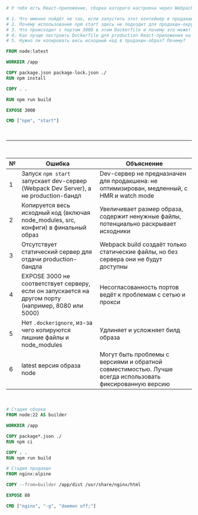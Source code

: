 &nbsp;
&nbsp;
&nbsp;

```dockerfile
# У тебя есть React-приложение, сборка которого настроена через Webpack (npm run build создаёт папку dist/ с финальным # бандлом).

# 1. Что именно пойдёт не так, если запустить этот контейнер в продакшене?
# 2. Почему использование npm start здесь не подходит для продакшн-окружения?
# 3. Что происходит с портом 3000 в этом Dockerfile и почему это может вызвать проблемы?
# 4. Как лучше построить Dockerfile для production React-приложения на Webpack?
# 5. Нужно ли копировать весь исходный код в продакшн-образ? Почему?

FROM node:latest

WORKDIR /app

COPY package.json package-lock.json ./
RUN npm install

COPY . .

RUN npm run build

EXPOSE 3000

CMD ["npm", "start"]
```

&nbsp;
&nbsp;
&nbsp;

---

&nbsp;
&nbsp;
&nbsp;

| №   | Ошибка                                                                                              | Объяснение                                                                                               |
| --- | --------------------------------------------------------------------------------------------------- | -------------------------------------------------------------------------------------------------------- |
| 1   | Запуск `npm start` запускает dev-сервер (Webpack Dev Server), а не production-бандл                 | Dev-сервер не предназначен для продакшена: не оптимизирован, медленный, с HMR и watch mode               |
| 2   | Копируется весь исходный код (включая node_modules, src, конфиги) в финальный образ                 | Увеличивает размер образа, содержит ненужные файлы, потенциально раскрывает исходники                    |
| 3   | Отсутствует статический сервер для отдачи production-бандла                                         | Webpack build создаёт только статические файлы, но без сервера они не будут доступны                     |
| 4   | EXPOSE 3000 не соответствует серверу, если он запускается на другом порту (например, 8080 или 5000) | Несогласованность портов ведёт к проблемам с сетью и прокси                                              |
| 5   | Нет `.dockerignore`, из-за чего копируются лишние файлы и node_modules                              | Удлиняет и усложняет билд образа                                                                         |
| 6   | latest версия образа node                                                                           | Могут быть проблемы с версиями и обратной совместимостью. Лучше всегда использовать фиксированную версию |

&nbsp;
&nbsp;
&nbsp;

```dockerfile
# Стадия сборки
FROM node:22 AS builder

WORKDIR /app

COPY package*.json ./
RUN npm ci

COPY . .
RUN npm run build

# Стадия продакшн
FROM nginx:alpine

COPY --from=builder /app/dist /usr/share/nginx/html

EXPOSE 80

CMD ["nginx", "-g", "daemon off;"]
```

&nbsp;
&nbsp;
&nbsp;
